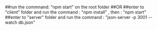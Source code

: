 ##run the commnand: "npm start" on the root folder 
##OR
##enter to "client" folder and run the command : "npm install" , then : "npm start"
##enter to "server" folder and  run the command : "json-server -p 3001 --watch db.json"